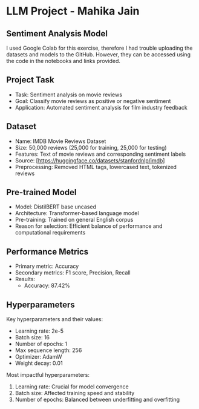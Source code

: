 # LLM Project - Mahika Jain

## Sentiment Analysis Model

I used Google Colab for this exercise, therefore I had trouble uploading the datasets and models to the GitHub. 
However, they can be accessed using the code in the notebooks and links provided.

## Project Task
- Task: Sentiment analysis on movie reviews
- Goal: Classify movie reviews as positive or negative sentiment
- Application: Automated sentiment analysis for film industry feedback

## Dataset
- Name: IMDB Movie Reviews Dataset
- Size: 50,000 reviews (25,000 for training, 25,000 for testing)
- Features: Text of movie reviews and corresponding sentiment labels
- Source: [https://huggingface.co/datasets/stanfordnlp/imdb]
- Preprocessing: Removed HTML tags, lowercased text, tokenized reviews

## Pre-trained Model
- Model: DistilBERT base uncased
- Architecture: Transformer-based language model
- Pre-training: Trained on general English corpus
- Reason for selection: Efficient balance of performance and computational requirements

## Performance Metrics
- Primary metric: Accuracy
- Secondary metrics: F1 score, Precision, Recall
- Results:
  - Accuracy: 87.42%

## Hyperparameters
Key hyperparameters and their values:
- Learning rate: 2e-5
- Batch size: 16
- Number of epochs: 1
- Max sequence length: 256
- Optimizer: AdamW
- Weight decay: 0.01

Most impactful hyperparameters:
1. Learning rate: Crucial for model convergence
2. Batch size: Affected training speed and stability
3. Number of epochs: Balanced between underfitting and overfitting


